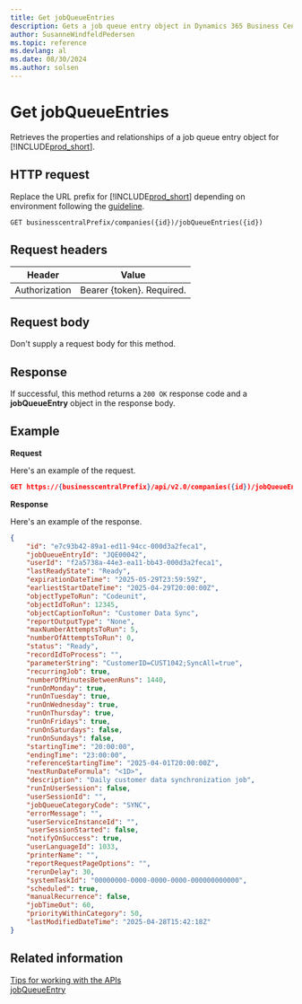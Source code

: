 ```yaml
---
title: Get jobQueueEntries
description: Gets a job queue entry object in Dynamics 365 Business Central.
author: SusanneWindfeldPedersen
ms.topic: reference
ms.devlang: al
ms.date: 08/30/2024
ms.author: solsen
---
```


# Get jobQueueEntries

Retrieves the properties and relationships of a job queue entry object for [!INCLUDE[prod_short](../../../includes/prod_short.md)].

## HTTP request

Replace the URL prefix for [!INCLUDE[prod_short](../../../includes/prod_short.md)] depending on environment following the [guideline](../../v2.0/endpoints-apis-for-dynamics.md).

```
GET businesscentralPrefix/companies({id})/jobQueueEntries({id})
```

## Request headers

|Header|Value|
|------|-----|
|Authorization  |Bearer {token}. Required. |

## Request body

Don't supply a request body for this method.

## Response

If successful, this method returns a ```200 OK``` response code and a **jobQueueEntry** object in the response body.

## Example

**Request**

Here's an example of the request.

```json
GET https://{businesscentralPrefix}/api/v2.0/companies({id})/jobQueueEntries({id})
```

**Response**

Here's an example of the response.

```json
{
    "id": "e7c93b42-89a1-ed11-94cc-000d3a2feca1",
    "jobQueueEntryId": "JQE00042",
    "userId": "f2a5738a-44e3-ea11-bb43-000d3a2feca1",
    "lastReadyState": "Ready",
    "expirationDateTime": "2025-05-29T23:59:59Z",
    "earliestStartDateTime": "2025-04-29T20:00:00Z",
    "objectTypeToRun": "Codeunit",
    "objectIdToRun": 12345,
    "objectCaptionToRun": "Customer Data Sync",
    "reportOutputType": "None",
    "maxNumberAttemptsToRun": 5,
    "numberOfAttemptsToRun": 0,
    "status": "Ready",
    "recordIdToProcess": "",
    "parameterString": "CustomerID=CUST1042;SyncAll=true",
    "recurringJob": true,
    "numberOfMinutesBetweenRuns": 1440,
    "runOnMonday": true,
    "runOnTuesday": true,
    "runOnWednesday": true,
    "runOnThursday": true,
    "runOnFridays": true,
    "runOnSaturdays": false,
    "runOnSundays": false,
    "startingTime": "20:00:00",
    "endingTime": "23:00:00",
    "referenceStartingTime": "2025-04-01T20:00:00Z",
    "nextRunDateFormula": "<1D>",
    "description": "Daily customer data synchronization job",
    "runInUserSession": false,
    "userSessionId": "",
    "jobQueueCategoryCode": "SYNC",
    "errorMessage": "",
    "userServiceInstanceId": "",
    "userSessionStarted": false,
    "notifyOnSuccess": true,
    "userLanguageId": 1033,
    "printerName": "",
    "reportRequestPageOptions": "",
    "rerunDelay": 30,
    "systemTaskId": "00000000-0000-0000-0000-000000000000",
    "scheduled": true,
    "manualRecurrence": false,
    "jobTimeOut": 60,
    "priorityWithinCategory": 50,
    "lastModifiedDateTime": "2025-04-28T15:42:18Z"
}
```

## Related information

[Tips for working with the APIs](/dynamics365/business-central/dev-itpro/developer/devenv-connect-apps-tips)  
[jobQueueEntry](../resources/dynamics_jobQueueEntry.md)
